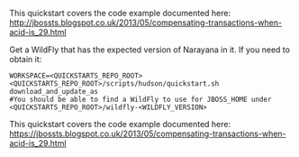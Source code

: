 This quickstart covers the code example documented here: http://jbossts.blogspot.co.uk/2013/05/compensating-transactions-when-acid-is_29.html

Get a WildFly that has the expected version of Narayana in it. If you need to obtain it:
```
WORKSPACE=<QUICKSTARTS_REPO_ROOT> <QUICKSTARTS_REPO_ROOT>/scripts/hudson/quickstart.sh download_and_update_as
#You should be able to find a WildFly to use for JBOSS_HOME under <QUICKSTARTS_REPO_ROOT>/wildfly-<WILDFLY_VERSION>
```

This quickstart covers the code example documented here: https://jbossts.blogspot.co.uk/2013/05/compensating-transactions-when-acid-is_29.html

